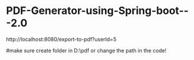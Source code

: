 # PDF-Generator-using-Spring-boot---2.0

http://localhost:8080/export-to-pdf?userId=5

#make sure create folder in D:\pdf or change the path in the code!
